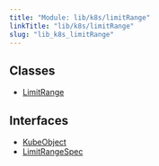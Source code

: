 ```yaml
---
title: "Module: lib/k8s/limitRange"
linkTitle: "lib/k8s/limitRange"
slug: "lib_k8s_limitRange"
---
```


## Classes

- [LimitRange](../classes/lib_k8s_limitRange.LimitRange.md)

## Interfaces

- [KubeObject](../interfaces/lib_k8s_limitRange.KubeObject.md)
- [LimitRangeSpec](../interfaces/lib_k8s_limitRange.LimitRangeSpec.md)
